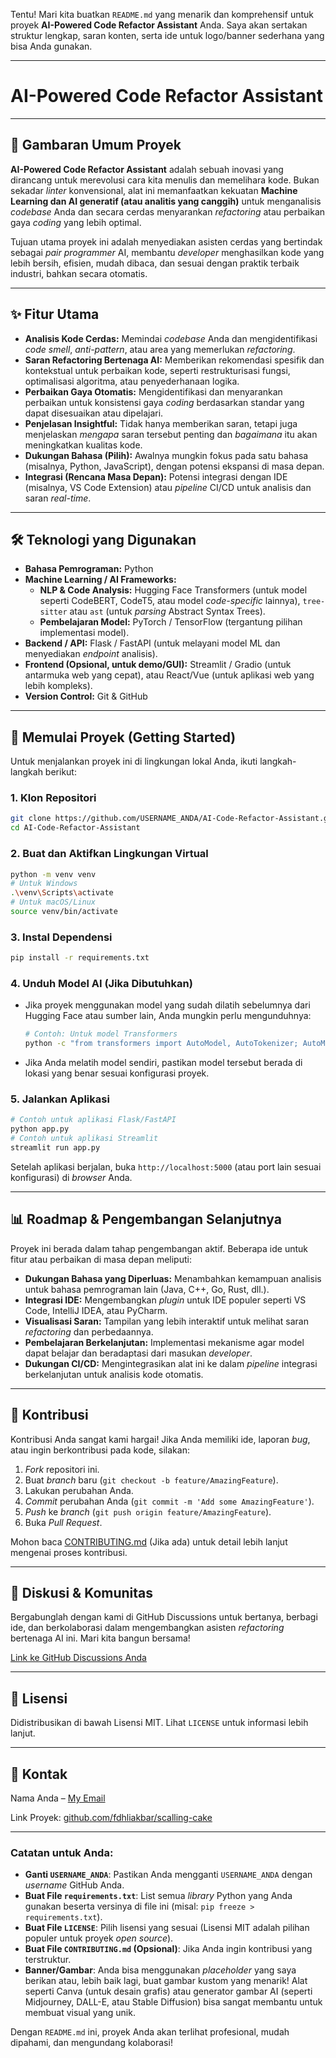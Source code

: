 Tentu\! Mari kita buatkan `README.md` yang menarik dan komprehensif untuk proyek **AI-Powered Code Refactor Assistant** Anda. Saya akan sertakan struktur lengkap, saran konten, serta ide untuk logo/banner sederhana yang bisa Anda gunakan.

-----

# AI-Powered Code Refactor Assistant

-----

## 🚀 Gambaran Umum Proyek

**AI-Powered Code Refactor Assistant** adalah sebuah inovasi yang dirancang untuk merevolusi cara kita menulis dan memelihara kode. Bukan sekadar *linter* konvensional, alat ini memanfaatkan kekuatan **Machine Learning dan AI generatif (atau analitis yang canggih)** untuk menganalisis *codebase* Anda dan secara cerdas menyarankan *refactoring* atau perbaikan gaya *coding* yang lebih optimal.

Tujuan utama proyek ini adalah menyediakan asisten cerdas yang bertindak sebagai *pair programmer* AI, membantu *developer* menghasilkan kode yang lebih bersih, efisien, mudah dibaca, dan sesuai dengan praktik terbaik industri, bahkan secara otomatis.

-----

## ✨ Fitur Utama

  * **Analisis Kode Cerdas:** Memindai *codebase* Anda dan mengidentifikasi *code smell*, *anti-pattern*, atau area yang memerlukan *refactoring*.
  * **Saran Refactoring Bertenaga AI:** Memberikan rekomendasi spesifik dan kontekstual untuk perbaikan kode, seperti restrukturisasi fungsi, optimalisasi algoritma, atau penyederhanaan logika.
  * **Perbaikan Gaya Otomatis:** Mengidentifikasi dan menyarankan perbaikan untuk konsistensi gaya *coding* berdasarkan standar yang dapat disesuaikan atau dipelajari.
  * **Penjelasan Insightful:** Tidak hanya memberikan saran, tetapi juga menjelaskan *mengapa* saran tersebut penting dan *bagaimana* itu akan meningkatkan kualitas kode.
  * **Dukungan Bahasa (Pilih):** Awalnya mungkin fokus pada satu bahasa (misalnya, Python, JavaScript), dengan potensi ekspansi di masa depan.
  * **Integrasi (Rencana Masa Depan):** Potensi integrasi dengan IDE (misalnya, VS Code Extension) atau *pipeline* CI/CD untuk analisis dan saran *real-time*.

-----

## 🛠️ Teknologi yang Digunakan

  * **Bahasa Pemrograman:** Python
  * **Machine Learning / AI Frameworks:**
      * **NLP & Code Analysis:** Hugging Face Transformers (untuk model seperti CodeBERT, CodeT5, atau model *code-specific* lainnya), `tree-sitter` atau `ast` (untuk *parsing* Abstract Syntax Trees).
      * **Pembelajaran Model:** PyTorch / TensorFlow (tergantung pilihan implementasi model).
  * **Backend / API:** Flask / FastAPI (untuk melayani model ML dan menyediakan *endpoint* analisis).
  * **Frontend (Opsional, untuk demo/GUI):** Streamlit / Gradio (untuk antarmuka web yang cepat), atau React/Vue (untuk aplikasi web yang lebih kompleks).
  * **Version Control:** Git & GitHub

-----

## 🚀 Memulai Proyek (Getting Started)

Untuk menjalankan proyek ini di lingkungan lokal Anda, ikuti langkah-langkah berikut:

### 1\. **Klon Repositori**

```bash
git clone https://github.com/USERNAME_ANDA/AI-Code-Refactor-Assistant.git
cd AI-Code-Refactor-Assistant
```

### 2\. **Buat dan Aktifkan Lingkungan Virtual**

```bash
python -m venv venv
# Untuk Windows
.\venv\Scripts\activate
# Untuk macOS/Linux
source venv/bin/activate
```

### 3\. **Instal Dependensi**

```bash
pip install -r requirements.txt
```

### 4\. **Unduh Model AI (Jika Dibutuhkan)**

  * Jika proyek menggunakan model yang sudah dilatih sebelumnya dari Hugging Face atau sumber lain, Anda mungkin perlu mengunduhnya:
    ```bash
    # Contoh: Untuk model Transformers
    python -c "from transformers import AutoModel, AutoTokenizer; AutoModel.from_pretrained('MODEL_NAME'); AutoTokenizer.from_pretrained('MODEL_NAME')"
    ```
  * Jika Anda melatih model sendiri, pastikan model tersebut berada di lokasi yang benar sesuai konfigurasi proyek.

### 5\. **Jalankan Aplikasi**

```bash
# Contoh untuk aplikasi Flask/FastAPI
python app.py
# Contoh untuk aplikasi Streamlit
streamlit run app.py
```

Setelah aplikasi berjalan, buka `http://localhost:5000` (atau port lain sesuai konfigurasi) di *browser* Anda.

-----

## 📊 Roadmap & Pengembangan Selanjutnya

Proyek ini berada dalam tahap pengembangan aktif. Beberapa ide untuk fitur atau perbaikan di masa depan meliputi:

  * **Dukungan Bahasa yang Diperluas:** Menambahkan kemampuan analisis untuk bahasa pemrograman lain (Java, C++, Go, Rust, dll.).
  * **Integrasi IDE:** Mengembangkan *plugin* untuk IDE populer seperti VS Code, IntelliJ IDEA, atau PyCharm.
  * **Visualisasi Saran:** Tampilan yang lebih interaktif untuk melihat saran *refactoring* dan perbedaannya.
  * **Pembelajaran Berkelanjutan:** Implementasi mekanisme agar model dapat belajar dan beradaptasi dari masukan *developer*.
  * **Dukungan CI/CD:** Mengintegrasikan alat ini ke dalam *pipeline* integrasi berkelanjutan untuk analisis kode otomatis.

-----

## 🤝 Kontribusi

Kontribusi Anda sangat kami hargai\! Jika Anda memiliki ide, laporan *bug*, atau ingin berkontribusi pada kode, silakan:

1.  *Fork* repositori ini.
2.  Buat *branch* baru (`git checkout -b feature/AmazingFeature`).
3.  Lakukan perubahan Anda.
4.  *Commit* perubahan Anda (`git commit -m 'Add some AmazingFeature'`).
5.  *Push* ke *branch* (`git push origin feature/AmazingFeature`).
6.  Buka *Pull Request*.

Mohon baca [CONTRIBUTING.md](https://www.google.com/search?q=CONTRIBUTING.md) (Jika ada) untuk detail lebih lanjut mengenai proses kontribusi.

-----

## 💬 Diskusi & Komunitas

Bergabunglah dengan kami di GitHub Discussions untuk bertanya, berbagi ide, dan berkolaborasi dalam mengembangkan asisten *refactoring* bertenaga AI ini. Mari kita bangun bersama\!

[Link ke GitHub Discussions Anda](https://www.google.com/search?q=https://github.com/USERNAME_ANDA/AI-Code-Refactor-Assistant/discussions)

-----

## 📜 Lisensi

Didistribusikan di bawah Lisensi MIT. Lihat `LICENSE` untuk informasi lebih lanjut.

-----

## 📧 Kontak

Nama Anda – [My Email](mailto:fadhliakbar125@gmail.com)

Link Proyek: [github.com/fdhliakbar/scalling-cake](https://github.com/fdhliakbar/scalling-cake)

-----

### Catatan untuk Anda:

  * **Ganti `USERNAME_ANDA`**: Pastikan Anda mengganti `USERNAME_ANDA` dengan *username* GitHub Anda.
  * **Buat File `requirements.txt`**: List semua *library* Python yang Anda gunakan beserta versinya di file ini (misal: `pip freeze > requirements.txt`).
  * **Buat File `LICENSE`**: Pilih lisensi yang sesuai (Lisensi MIT adalah pilihan populer untuk proyek *open source*).
  * **Buat File `CONTRIBUTING.md` (Opsional)**: Jika Anda ingin kontribusi yang terstruktur.
  * **Banner/Gambar**: Anda bisa menggunakan *placeholder* yang saya berikan atau, lebih baik lagi, buat gambar kustom yang menarik\! Alat seperti Canva (untuk desain grafis) atau generator gambar AI (seperti Midjourney, DALL-E, atau Stable Diffusion) bisa sangat membantu untuk membuat visual yang unik.

Dengan `README.md` ini, proyek Anda akan terlihat profesional, mudah dipahami, dan mengundang kolaborasi\!